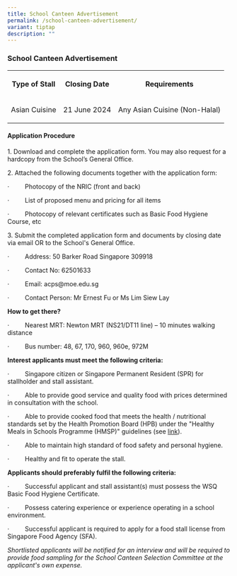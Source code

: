 ```yaml
---
title: School Canteen Advertisement
permalink: /school-canteen-advertisement/
variant: tiptap
description: ""
---
```

<h3><strong>School Canteen Advertisement</strong></h3>
<table style="minWidth: 75px">
<colgroup>
<col>
<col>
<col>
</colgroup>
<tbody>
<tr>
<th rowspan="1" colspan="1">
<p>Type of Stall</p>
</th>
<th rowspan="1" colspan="1">
<p>Closing Date</p>
</th>
<th rowspan="1" colspan="1">
<p>Requirements</p>
</th>
</tr>
<tr>
<td rowspan="1" colspan="1">
<p>Asian Cuisine</p>
</td>
<td rowspan="1" colspan="1">
<p>21 June 2024</p>
</td>
<td rowspan="1" colspan="1">
<p>Any Asian Cuisine (Non-Halal)</p>
</td>
</tr>
</tbody>
</table>
<h4><strong>Application Procedure</strong></h4>
<p>1. Download and complete the application form. You may also request for
a hardcopy from the School’s General Office.</p>
<p></p>
<p>2. Attached the following documents together with the application form:</p>
<p>·&nbsp;&nbsp;&nbsp;&nbsp;&nbsp;&nbsp;&nbsp;&nbsp; Photocopy of the NRIC
(front and back)</p>
<p>·&nbsp;&nbsp;&nbsp;&nbsp;&nbsp;&nbsp;&nbsp;&nbsp; List of proposed menu
and pricing for all items</p>
<p>·&nbsp;&nbsp;&nbsp;&nbsp;&nbsp;&nbsp;&nbsp;&nbsp; Photocopy of relevant
certificates such as Basic Food Hygiene Course, etc</p>
<p>3. Submit the completed application form and documents by closing date
via email OR to the School's General Office.</p>
<p>·&nbsp;&nbsp;&nbsp;&nbsp;&nbsp;&nbsp;&nbsp;&nbsp; Address: 50 Barker Road
Singapore 309918</p>
<p>·&nbsp;&nbsp;&nbsp;&nbsp;&nbsp;&nbsp;&nbsp;&nbsp; Contact No: 62501633</p>
<p>·&nbsp;&nbsp;&nbsp;&nbsp;&nbsp;&nbsp;&nbsp;&nbsp; Email: <a rel="noopener noreferrer nofollow" target="_blank">acps@moe.edu.sg</a>
</p>
<p>·&nbsp;&nbsp;&nbsp;&nbsp;&nbsp;&nbsp;&nbsp;&nbsp; Contact Person: Mr Ernest
Fu or Ms Lim Siew Lay</p>
<p></p>
<p><strong>How to get there?</strong>
</p>
<p>·&nbsp;&nbsp;&nbsp;&nbsp;&nbsp;&nbsp;&nbsp;&nbsp; Nearest MRT: Newton
MRT (NS21/DT11 line) – 10 minutes walking distance</p>
<p>·&nbsp;&nbsp;&nbsp;&nbsp;&nbsp;&nbsp;&nbsp;&nbsp; Bus number: 48, 67,
170, 960, 960e, 972M</p>
<p></p>
<p><strong>Interest applicants must meet the following criteria:</strong>
</p>
<p>·&nbsp;&nbsp;&nbsp;&nbsp;&nbsp;&nbsp;&nbsp;&nbsp; Singapore citizen or
Singapore Permanent Resident (SPR) for stallholder and stall assistant.</p>
<p>·&nbsp;&nbsp;&nbsp;&nbsp;&nbsp;&nbsp;&nbsp;&nbsp; Able to provide good
service and quality food with prices determined in consultation with the
school.</p>
<p>·&nbsp;&nbsp;&nbsp;&nbsp;&nbsp;&nbsp;&nbsp;&nbsp; Able to provide cooked
food that meets the health / nutritional standards set by the Health Promotion
Board (HPB) under the "Healthy Meals in Schools Programme (HMSP)" guidelines
(see <a href="https://www.hpb.gov.sg/schools/school-programmes/healthy-meals-in-schools-programme" rel="noopener noreferrer nofollow" target="_blank">link</a>).</p>
<p>·&nbsp;&nbsp;&nbsp;&nbsp;&nbsp;&nbsp;&nbsp;&nbsp; Able to maintain high
standard of food safety and personal hygiene.</p>
<p>·&nbsp;&nbsp;&nbsp;&nbsp;&nbsp;&nbsp;&nbsp;&nbsp; Healthy and fit to operate
the stall.</p>
<p><strong>Applicants should preferably fulfil the following criteria:</strong>
</p>
<p>·&nbsp;&nbsp;&nbsp;&nbsp;&nbsp;&nbsp;&nbsp;&nbsp; Successful applicant
and stall assistant(s) must possess the WSQ Basic Food Hygiene Certificate.</p>
<p>·&nbsp;&nbsp;&nbsp;&nbsp;&nbsp;&nbsp;&nbsp;&nbsp; Possess catering experience
or experience operating in a school environment.</p>
<p>·&nbsp;&nbsp;&nbsp;&nbsp;&nbsp;&nbsp;&nbsp;&nbsp; Successful applicant
is required to apply for a food stall license from Singapore Food Agency
(SFA).</p>
<p></p>
<p><em>Shortlisted applicants will be notified for an interview and will be required to provide food sampling for the School Canteen Selection Committee at the applicant's own expense.</em>
</p>